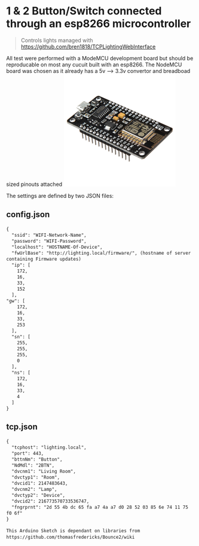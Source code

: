 # 1 & 2 Button/Switch connected through an esp8266 microcontroller

> Controls lights managed with https://github.com/bren1818/TCPLightingWebInterface

All test were performed with a ModeMCU development board but should be reproducable on most any cucuit built with an esp8266. The NodeMCU board was chosen as it already has a 5v --> 3.3v convertor and breadboad sized pinouts attached
![](https://github.com/sktaylortrash/TCP-Button/raw/master/Images/NodeMCUPNG-small.png)

The settings are defined by two JSON files:

## config.json 
```
{
  "ssid": "WIFI-Network-Name",
  "password": "WIFI-Password",
  "localhost": "HOSTNAME-Of-Device",
  "fwUrlBase": "http://lighting.local/firmware/", (hostname of server containing Firmware updates)
  "ip": [
    172,
    16,
    33,
    152
  ],
"gw": [
    172,
    16,
    33,
    253
  ],
  "sn": [
    255,
    255,
    255,
    0
  ],
  "ns": [
    172,
    16,
    33,
    4
  ]
}
```

## tcp.json
```
{
  "tcphost": "lighting.local",
  "port": 443,
  "bttnNm": "Button",
  "NdMdl": "2BTN",
  "dvcnm1": "Living Room",
  "dvctyp1": "Room",
  "dvcid1": 2147483643,
  "dvcnm2": "Lamp",
  "dvctyp2": "Device",
  "dvcid2": 216773570733536747,
  "fngrprnt": "2d 55 4b dc 65 fa a7 4a a7 d0 28 52 03 85 6e 74 11 75 f0 6f"  
}
```
`This Arduino Sketch is dependant on libraries from https://github.com/thomasfredericks/Bounce2/wiki`
